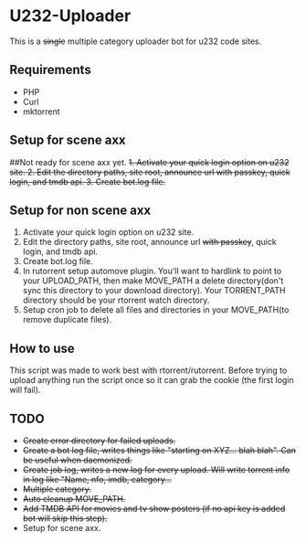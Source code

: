# U232-Uploader
This is a <del>single</del> multiple category uploader bot for u232 code sites.

## Requirements
* PHP
* Curl
* mktorrent

## Setup for scene axx
##Not ready for scene axx yet.
<del>1. Activate your quick login option on u232 site.
2. Edit the directory paths, site root, announce url <del>with passkey</del>, quick login, and tmdb api.
3. Create bot.log file.</del>

## Setup for non scene axx
1. Activate your quick login option on u232 site.
2. Edit the directory paths, site root, announce url <del>with passkey</del>, quick login, and tmdb api.
3. Create bot.log file.
4. In rutorrent setup automove plugin. You'll want to hardlink to point to your UPLOAD_PATH, then make MOVE_PATH a delete directory(don't sync this directory to your download directory).  Your TORRENT_PATH directory should be your rtorrent watch directory.
5. Setup cron job to delete all files and directories in your MOVE_PATH(to remove duplicate files).

## How to use
This script was made to work best with rtorrent/rutorrent.  Before trying to upload anything run the script once so it can grab the cookie (the first login will fail).

## TODO
* <del>Create error directory for failed uploads.</del>
* <del>Create a bot log file, writes things like "starting on XYZ... blah blah". Can be useful when daemonized.</del>
* <del>Create job log, writes a new log for every upload.  Will write torrent info in log like "Name, nfo, imdb, category...</del>
* <del>Multiple category.</del>
* <del>Auto cleanup MOVE_PATH.</del>
* <del>Add TMDB API for movies and tv show posters (if no api key is added bot will skip this step).</del>
* Setup for scene axx.
